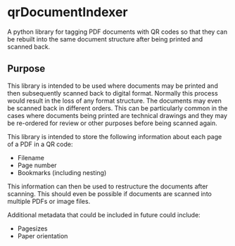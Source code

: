 # qrDocumentIndexer
A python library for tagging PDF documents with QR codes so that they can be rebuilt into the same document structure after being printed and scanned back.

## Purpose

This library is intended to be used where documents may be printed and then subsequently scanned back to digital format. Normally
this process would result in the loss of any format structure. The documents may even be scanned back in different orders. This
can be particularly common in the cases where documents being printed are technical drawings and they may be re-ordered for
review or other purposes before being scanned again.

This library is intended to store the following information about each page of a PDF in a QR code:
- Filename
- Page number
- Bookmarks (including nesting)

This information can then be used to restructure the documents after scanning. This should even be possible if documents
are scanned into multiple PDFs or image files.

Additional metadata that could be included in future could include:
- Pagesizes
- Paper orientation
